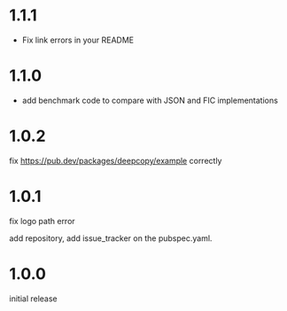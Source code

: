 # 1.1.1

- Fix link errors in your README

# 1.1.0 

- add benchmark code to compare with JSON and FIC implementations

# 1.0.2

fix https://pub.dev/packages/deepcopy/example correctly

# 1.0.1

fix logo path error

add repository, add issue_tracker on the pubspec.yaml.

# 1.0.0

initial release
